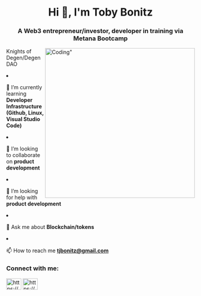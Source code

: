 <h1 align="center">Hi 👋, I'm Toby Bonitz</h1>
<h3 align="center">A Web3 entrepreneur/investor, developer in training via Metana Bootcamp</h3>
<img align="right" alt=Coding" width="400" src="


- 🔭 I’m currently working on [Knights of Degen/Degen DAO](dgendao.com)

- 🌱 I’m currently learning **Developer Infrastructure (Github, Linux, Visual Studio Code)**

- 👯 I’m looking to collaborate on **product development**

- 🤝 I’m looking for help with **product development**

- 💬 Ask me about **Blockchain/tokens**

- 📫 How to reach me **tjbonitz@gmail.com**

<h3 align="left">Connect with me:</h3>
<p align="left">
<a href="https://linkedin.com/in/https://www.linkedin.com/in/toby-bonitz-9966656b/" target="blank"><img align="center" src="https://raw.githubusercontent.com/rahuldkjain/github-profile-readme-generator/master/src/images/icons/Social/linked-in-alt.svg" alt="https://www.linkedin.com/in/toby-bonitz-9966656b/" height="30" width="40" /></a>
<a href="https://discord.gg/https://discord.gg/yPv8Jaqu" target="blank"><img align="center" src="https://raw.githubusercontent.com/rahuldkjain/github-profile-readme-generator/master/src/images/icons/Social/discord.svg" alt="https://discord.gg/yPv8Jaqu" height="30" width="40" /></a>
</p>
